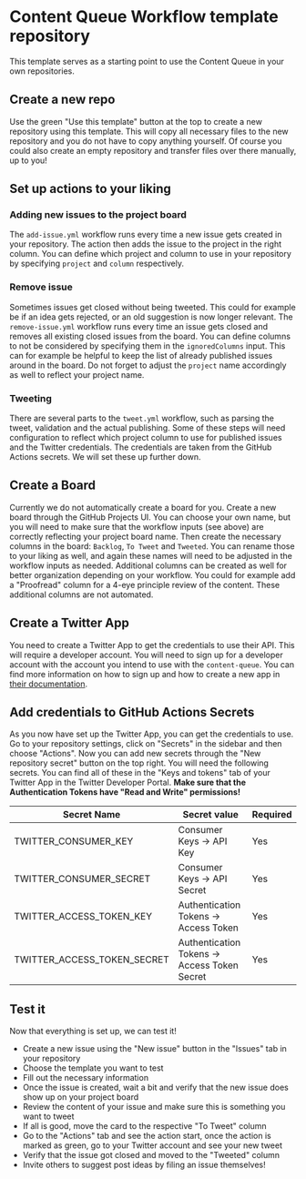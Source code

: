 # Content Queue Workflow template repository

This template serves as a starting point to use the Content Queue in your own repositories.

## Create a new repo

Use the green "Use this template" button at the top to create a new repository using this template. This will copy
all necessary files to the new repository and you do not have to copy anything yourself. Of course you could
also create an empty repository and transfer files over there manually, up to you!

## Set up actions to your liking

### Adding new issues to the project board

The `add-issue.yml` workflow runs every time a new issue gets created in your repository. The action then adds
the issue to the project in the right column. You can define which project and column to use in your repository
by specifying `project` and `column` respectively.

### Remove issue

Sometimes issues get closed without being tweeted. This could for example be if an idea gets rejected, or an old
suggestion is now longer relevant. The `remove-issue.yml` workflow runs every time an issue gets closed and removes
all existing closed issues from the board. You can define columns to not be considered by specifying them in
the `ignoredColumns` input. This can for example be helpful to keep the list of already published issues around in the
board. Do not forget to adjust the `project` name accordingly as well to reflect your project name.

### Tweeting

There are several parts to the `tweet.yml` workflow, such as parsing the tweet, validation and the actual publishing.
Some of these steps will need configuration to reflect which project column to use for published issues and the
Twitter credentials. The credentials are taken from the GitHub Actions secrets. We will set these up further down.

## Create a Board

Currently we do not automatically create a board for you. Create a new board through the GitHub Projects UI. You can
choose your own name, but you will need to make sure that the workflow inputs (see above) are correctly reflecting your
project board name. Then create the necessary columns in the board: `Backlog`, `To Tweet` and `Tweeted`. You can rename
those to your liking as well, and again these names will need to be adjusted in the workflow inputs as needed. Additional
columns can be created as well for better organization depending on your workflow. You could for example add a "Proofread"
column for a 4-eye principle review of the content. These additional columns are not automated.

## Create a Twitter App

You need to create a Twitter App to get the credentials to use their API. This will require a developer account. You will
need to sign up for a developer account with the account you intend to use with the `content-queue`. You can find more
information on how to sign up and how to create a new app in [their documentation](https://developer.twitter.com/en/docs/twitter-api/getting-started/getting-access-to-the-twitter-api).

## Add credentials to GitHub Actions Secrets

As you now have set up the Twitter App, you can get the credentials to use. Go to your repository settings, click on
"Secrets" in the sidebar and then choose "Actions". Now you can add new secrets through the "New repository secret"
button on the top right. You will need the following secrets. You can find all of these in the "Keys and tokens"
tab of your Twitter App in the Twitter Developer Portal. **Make sure that the Authentication Tokens have "Read and Write" permissions!**

| Secret Name                  | Secret value                                  | Required |
|------------------------------|-----------------------------------------------|----------|
| TWITTER_CONSUMER_KEY         | Consumer Keys -> API Key                      | Yes      |
| TWITTER_CONSUMER_SECRET      | Consumer Keys -> API Secret                   | Yes      |
| TWITTER_ACCESS_TOKEN_KEY     | Authentication Tokens -> Access Token         | Yes      |
| TWITTER_ACCESS_TOKEN_SECRET  | Authentication Tokens -> Access Token Secret  | Yes      |

## Test it

Now that everything is set up, we can test it!

* Create a new issue using the "New issue" button in the "Issues" tab in your repository
* Choose the template you want to test
* Fill out the necessary information
* Once the issue is created, wait a bit and verify that the new issue does show up on your project board
* Review the content of your issue and make sure this is something you want to tweet
* If all is good, move the card to the respective "To Tweet" column
* Go to the "Actions" tab and see the action start, once the action is marked as green, go to your Twitter account and see your new tweet
* Verify that the issue got closed and moved to the "Tweeted" column
* Invite others to suggest post ideas by filing an issue themselves!
